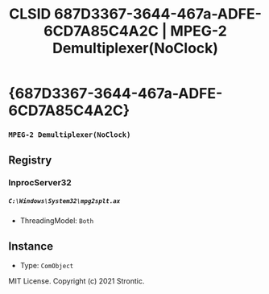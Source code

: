 ﻿---
title: "CLSID 687D3367-3644-467a-ADFE-6CD7A85C4A2C | MPEG-2 Demultiplexer(NoClock)"
excerpt: What is COM-Object CLSID 687D3367-3644-467a-ADFE-6CD7A85C4A2C?
---

# {687D3367-3644-467a-ADFE-6CD7A85C4A2C}

### `MPEG-2 Demultiplexer(NoClock)`

## Registry


### InprocServer32

##### `C:\Windows\System32\mpg2splt.ax`
* ThreadingModel: `Both`

## Instance

* Type: `ComObject`

MIT License. Copyright (c) 2021 Strontic.


